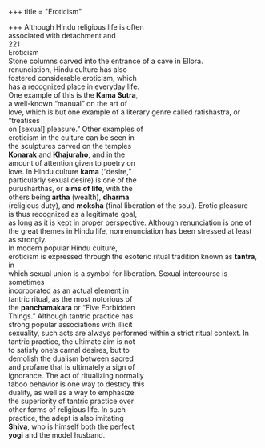 +++
title = "Eroticism"

+++
Although Hindu religious life is often  
associated with detachment and  
221  
Eroticism  
Stone columns carved into the entrance of a cave in Ellora.  
renunciation, Hindu culture has also  
fostered considerable eroticism, which  
has a recognized place in everyday life.  
One example of this is the **Kama Sutra**,  
a well-known “manual” on the art of  
love, which is but one example of a literary genre called ratishastra, or “treatises  
on [sexual] pleasure.” Other examples of  
eroticism in the culture can be seen in  
the sculptures carved on the temples  
**Konarak** and **Khajuraho**, and in the  
amount of attention given to poetry on  
love. In Hindu culture **kama** (“desire,”  
particularly sexual desire) is one of the  
purusharthas, or **aims of life**, with the  
others being **artha** (wealth), **dharma**  
(religious duty), and **moksha** (final liberation of the soul). Erotic pleasure  
is thus recognized as a legitimate goal,  
as long as it is kept in proper perspective. Although renunciation is one of  
the great themes in Hindu life, nonrenunciation has been stressed at least  
as strongly.  
In modern popular Hindu culture,  
eroticism is expressed through the esoteric ritual tradition known as **tantra**, in  
which sexual union is a symbol for liberation. Sexual intercourse is sometimes  
incorporated as an actual element in  
tantric ritual, as the most notorious of  
the **panchamakara** or “Five Forbidden  
Things.” Although tantric practice has  
strong popular associations with illicit  
sexuality, such acts are always performed within a strict ritual context. In  
tantric practice, the ultimate aim is not  
to satisfy one’s carnal desires, but to  
demolish the dualism between sacred  
and profane that is ultimately a sign of  
ignorance. The act of ritualizing normally  
taboo behavior is one way to destroy this  
duality, as well as a way to emphasize  
the superiority of tantric practice over  
other forms of religious life. In such  
practice, the adept is also imitating  
**Shiva**, who is himself both the perfect  
**yogi** and the model husband.